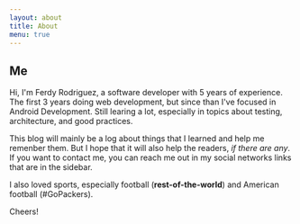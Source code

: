 ```yaml
---
layout: about
title: About
menu: true
---
```


## Me
Hi, I'm Ferdy Rodriguez, a software developer with 5 years of experience. The first 3 years doing web development, but since than I've focused in Android Development. Still learing a lot, especially in topics about testing, architecture, and good practices.

This blog will mainly be a log about things that I learned and help me remenber them. But I hope that it will also help the readers, *if there are any*. If you want to contact me, you can reach me out in my social networks links that are in the sidebar.

I also loved sports, especially football (**rest-of-the-world**)  and American football (#GoPackers).

Cheers!